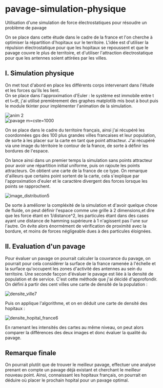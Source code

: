# pavage-simulation-physique
Utilisation d'une simulation de force électrostatiques pour résoudre un problème de pavage

On se place dans cette étude dans le cadre de la france et l'on cherche à optimiser la répartition d'hopitaux sur le territoire. L'idée est d'utiliser la répulsion électrostatique pour que les hopitaux se repoussent et que le pavage couvre le plus de territoire, et d'utiliser l'attraction électrostatique pour que les antennes soient attirées par les villes.   

## I. Simulation physique 

On met tout d'abord en place les différents corps intervenant dans l'étude et les forces qu'ils les lient.   
On se place dans l'approximation d'Euler : le système est immobile entre t et t+dt, j'ai utilisé premièrement des graphes matplotlib mis bout à bout puis le module tkinter pour implémenter l'animation de la simulation.   

![anim 2](https://user-images.githubusercontent.com/83364235/173251261-aeb90e93-2886-46c6-8052-7cdac8a67390.gif)  
![pavage m=cste=1000](https://user-images.githubusercontent.com/83364235/173251327-e2976ad6-e422-4e42-994b-e80608c17f03.png)  

On se place dans le cadre du territoire français, ainsi j'ai récupéré les coordonnées gps des 100 plus grandes villes francaises et leur population, de sorte à les placer sur la carte en tant que point attracteur. J'ai récupéré via une image du térritoire le contour de la france, de sorte à définir les bordures de l'espace.   

On lance ainsi dans un premier temps la simulation sans points attracteur pour avoir une répartition initial uniforme, puis on rajoute les points attracteurs. On obtient une carte de la france de ce type. On remarque d'ailleurs que certains point sortent de la carte, cela s'explique par l'approximation d'euler et le caractère divergent des forces lorsque les points se rapprochent.    

![image_distribution5](https://user-images.githubusercontent.com/83364235/173251412-96b84394-ac47-40ee-b84a-32aed433f34b.png)

De sorte à améliorer la compléxité de la simulation et d'avoir quelque chose de fluide, on peut définir l'espace comme une grille à 2 dimensions,et dire que les force étant en 1/distance^2, les particules étant dans des cases ayant une distance de hamming supérieure à 1 n'agissent pas l'une sur l'autre. On évite alors énormément de vérification de proximité avec la bordure, et moins de forces négligeable dues à des particules éloignées.

## II. Evaluation d'un pavage

Pour évaluer un pavage on pourrait calculer la couvrance du pavage, on pourrait pour cela considérer la surface de la france ramenée à l'échelle et la surface qu'occupent les zones d'activité des antennes au sein du territoire. 
Une seconde facçon d'évaluer le pavage est liée à la densité de population et de service. C'est cette méthode que j'ai décidé d'approfondir. On défini à partir des cent villes une carte de densité de la population :  

![densite_ville7](https://user-images.githubusercontent.com/83364235/173251762-b0a91309-b47a-4eff-9ba2-d9f31e8b75a2.png)

Puis on applique l'algorithme, et on en déduit une carte de densité des hopitaux :  

![densite_hopital_france6](https://user-images.githubusercontent.com/83364235/173251966-c6290e4d-5148-40fd-aca9-e0c8334ce61f.png)

En ramenant les intensités des cartes au même niveau, on peut alors comparer la différences des deux images et donc évaluer la qualité du pavage. 


## Remarque finale 

On pourrait plutôt que de trouver le meilleur pavage, effectuer une analyse prenant en compte un pavage déjà existant et cherchant le meilleur nouveau point. Ainsi, connaissant les hopitaux français, on pourrait en déduire où placer le prochain hopital pour un pavage optimal. 



